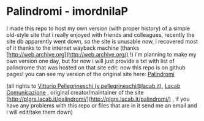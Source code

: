 # **Palindromi - imordnilaP**

I made this repo to host my own version (with proper history) of a simple old-style site that i really enjoyed with friends and colleagues, recently the site db apparently went down, so the site is unusable now, i recovered most of it thanks to the internet wayback machine (thanks [http://web.archive.org](http://web.archive.org/) !)
i'm planning to make my own version one day, but for now i will just provide a txt with list of palindrome that was hosted on that site
edit: now this repo is on github pages! you can see my version of the original site here: [Palindromi](https://alsd4git.github.io/palindromi/)

(all rights to [Vittorio Pellegrineschi (v.pellegrineschi@lacab.it)](mailto:v.pellegrineschi@lacab.it), [Lacab Comunicazione](http://www.lacab.roma.it/) , original creator/maintainer of the site [http://plgrs.lacab.it/palindromi/](http://plgrs.lacab.it/palindromi/) , if you have any problems with this repo or files that are in it send me an email and i will edit/take them down)
